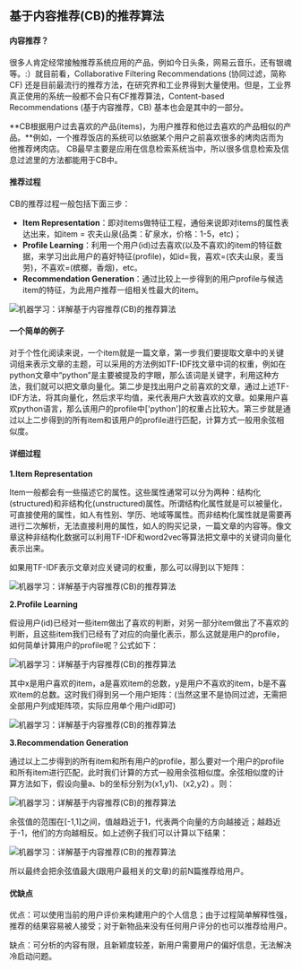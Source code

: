## 基于内容推荐(CB)的推荐算法

#### 内容推荐？

很多人肯定经常接触推荐系统应用的产品，例如今日头条，网易云音乐，还有银魂等。:）就目前看，Collaborative Filtering Recommendations (协同过滤，简称CF) 还是目前最流行的推荐方法，在研究界和工业界得到大量使用。但是，工业界真正使用的系统一般都不会只有CF推荐算法，Content-based Recommendations (基于内容推荐，CB) 基本也会是其中的一部分。

**CB根据用户过去喜欢的产品(items)，为用户推荐和他过去喜欢的产品相似的产品。**例如，一个推荐饭店的系统可以依据某个用户之前喜欢很多的烤肉店而为他推荐烤肉店。 CB最早主要是应用在信息检索系统当中，所以很多信息检索及信息过滤里的方法都能用于CB中。

#### 推荐过程

CB的推荐过程一般包括下面三步：

- **Item Representation**：即对items做特征工程，通俗来说即对items的属性表达出来，如item = 农夫山泉(品类：矿泉水，价格：1-5，etc)；
- **Profile Learning**：利用一个用户(id)过去喜欢(以及不喜欢)的item的特征数据，来学习出此用户的喜好特征(profile)，如id=我，喜欢=(农夫山泉，麦当劳)，不喜欢=(槟榔，香烟)，etc。
- **Recommendation Generation**：通过比较上一步得到的用户profile与候选item的特征，为此用户推荐一组相关性最大的item。

![机器学习：详解基于内容推荐(CB)的推荐算法](http://p3.pstatp.com/large/39b00002813e5eaf6097)

#### 一个简单的例子

对于个性化阅读来说，一个item就是一篇文章，第一步我们要提取文章中的关键词组来表示文章的主题，可以采用的方法例如TF-IDF找文章中词的权重，例如在python文章中“python”是主要被提及的字眼，那么该词是关键字，利用这种方法，我们就可以把文章向量化。第二步是找出用户之前喜欢的文章，通过上述TF-IDF方法，将其向量化，然后求平均值，来代表用户大致喜欢的文章。如果用户喜欢python语言，那么该用户的profile中['python']的权重占比较大。第三步就是通过以上二步得到的所有item和该用户的profile进行匹配，计算方式一般用余弦相似度。

#### 详细过程

**1.Item Representation**

Item一般都会有一些描述它的属性。这些属性通常可以分为两种：结构化(structured)和非结构化(unstructured)属性。所谓结构化属性就是可以被量化，可直接使用的属性，如人有性别、学历、地域等属性。而非结构化属性就是需要再进行二次解析，无法直接利用的属性，如人的购买记录，一篇文章的内容等。像文章这种非结构化数据可以利用TF-IDF和word2vec等算法把文章中的关键词向量化表示出来。

如果用TF-IDF表示文章对应关键词的权重，那么可以得到以下矩阵：

![机器学习：详解基于内容推荐(CB)的推荐算法](http://p3.pstatp.com/large/39b700007ae6eaec647a)

**2.Profile Learning**

假设用户(id)已经对一些item做出了喜欢的判断，对另一部分item做出了不喜欢的判断，且这些item我们已经有了对应的向量化表示，那么这就是用户的profile，如何简单计算用户的profile呢？公式如下：

![机器学习：详解基于内容推荐(CB)的推荐算法](http://p1.pstatp.com/large/39b300027e3e4e18e49b)

其中x是用户喜欢的item，a是喜欢item的总数，y是用户不喜欢的item，b是不喜欢item的总数。这时我们得到另一个用户矩阵：(当然这里不是协同过滤，无需把全部用户列成矩阵项，实际应用单个用户id即可)

![机器学习：详解基于内容推荐(CB)的推荐算法](http://p9.pstatp.com/large/39b60000977401b09749)

**3.Recommendation Generation**

通过以上二步得到的所有item和所有用户的profile，那么要对一个用户的profile和所有item进行匹配，此时我们计算的方式一般用余弦相似度。余弦相似度的计算方法如下，假设向量a、b的坐标分别为(x1,y1)、(x2,y2) 。则：

![机器学习：详解基于内容推荐(CB)的推荐算法](http://p1.pstatp.com/large/39ad00025a478f5bc854)

余弦值的范围在[-1,1]之间，值越趋近于1，代表两个向量的方向越接近；越趋近于-1，他们的方向越相反。如上述例子我们可以计算以下结果：

![机器学习：详解基于内容推荐(CB)的推荐算法](http://p9.pstatp.com/large/39b300027ec0d171cca8)

所以最终会把余弦值最大(跟用户最相关的文章)的前N篇推荐给用户。

#### 优缺点

优点：可以使用当前的用户评价来构建用户的个人信息；由于过程简单解释性强，推荐的结果容易被人接受；对于新物品来没有任何用户评分的也可以推荐给用户。

缺点：可分析的内容有限，且新颖度较差，新用户需要用户的偏好信息，无法解决冷启动问题。